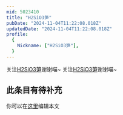 ```yaml
---
mid: 5023410
title: "H2SiO3笋"
pubDate: "2024-11-04T11:22:08.018Z"
updatedDate: "2024-11-04T11:22:08.018Z"
profile:
  {
    Nickname: ["H2SiO3笋"],
  }
---
```


关注[H2SiO3笋](https://space.bilibili.com/5023410)谢谢喵~ 关注[H2SiO3笋](https://space.bilibili.com/5023410)谢谢喵~

## 此条目有待补充
你可以在[这里](https://github.com/Yuhanawa/VTuber.ICU-Content/edit/master/v/H2SiO3笋/index.md)编辑本文
